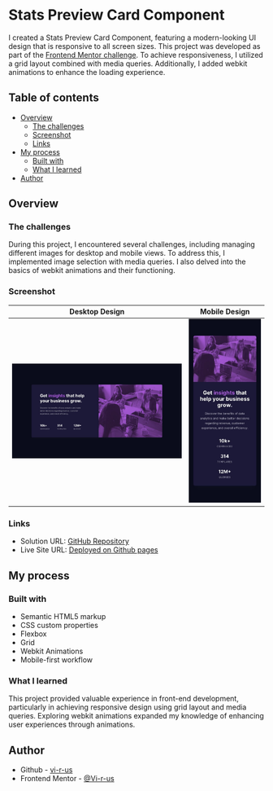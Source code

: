# Stats Preview Card Component

I created a Stats Preview Card Component, featuring a modern-looking UI design that is responsive to all screen sizes. This project was developed as part of the [Frontend Mentor challenge](https://www.frontendmentor.io/challenges/stats-preview-card-component-8JqbgoU62). To achieve responsiveness, I utilized a grid layout combined with media queries. Additionally, I added webkit animations to enhance the loading experience.

## Table of contents

- [Overview](#overview)
  - [The challenges](#the-challenges)
  - [Screenshot](#screenshot)
  - [Links](#links)
- [My process](#my-process)
  - [Built with](#built-with)
  - [What I learned](#what-i-learned)
- [Author](#author)

## Overview

### The challenges

During this project, I encountered several challenges, including managing different images for desktop and mobile views. To address this, I implemented image selection with media queries. I also delved into the basics of webkit animations and their functioning.

### Screenshot

Desktop Design            |  Mobile Design 
:-------------------------:|:-------------------------:
![](./design/desktop-design.jpg)  |  ![](./design/mobile-design.jpg)


### Links

- Solution URL: [GitHub Repository](https://github.com/Vi-r-us/Stats-Preview-Card-Component)
- Live Site URL: [Deployed on Github pages](https://vi-r-us.github.io/Stats-Preview-Card-Component/)

## My process

### Built with

- Semantic HTML5 markup
- CSS custom properties
- Flexbox
- Grid
- Webkit Animations
- Mobile-first workflow

### What I learned

This project provided valuable experience in front-end development, particularly in achieving responsive design using grid layout and media queries. Exploring webkit animations expanded my knowledge of enhancing user experiences through animations.

## Author

- Github - [vi-r-us](https://github.com/Vi-r-us)
- Frontend Mentor - [@Vi-r-us](https://www.frontendmentor.io/profile/Vi-r-us)